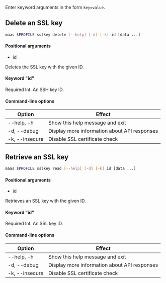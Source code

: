Enter keyword arguments in the form `key=value`.

## Delete an SSL key

```bash
maas $PROFILE sslkey delete [--help] [-d] [-k] id [data ...] 
```

#### Positional arguments
- id


Deletes the SSL key with the given ID.

#### Keyword "id"
Required Int. An SSH key ID.

#### Command-line options
| Option         | Effect                                        |
|----------------|-----------------------------------------------|
| --help, -h     | Show this help message and exit              |
| -d, --debug    | Display more information about API responses |
| -k, --insecure | Disable SSL certificate check                 |

## Retrieve an SSL key

```bash
maas $PROFILE sslkey read [--help] [-d] [-k] id [data ...] 
```

#### Positional arguments
- id


Retrieves an SSL key with the given ID.

#### Keyword "id"
Required Int. An SSL key ID.

#### Command-line options
| Option         | Effect                                        |
|----------------|-----------------------------------------------|
| --help, -h     | Show this help message and exit              |
| -d, --debug    | Display more information about API responses |
| -k, --insecure | Disable SSL certificate check                 |

